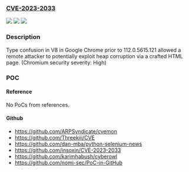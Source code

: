 ### [CVE-2023-2033](https://cve.mitre.org/cgi-bin/cvename.cgi?name=CVE-2023-2033)
![](https://img.shields.io/static/v1?label=Product&message=Chrome&color=blue)
![](https://img.shields.io/static/v1?label=Version&message=112.0.5615.121%3C%20112.0.5615.121%20&color=brighgreen)
![](https://img.shields.io/static/v1?label=Vulnerability&message=Type%20Confusion&color=brighgreen)

### Description

Type confusion in V8 in Google Chrome prior to 112.0.5615.121 allowed a remote attacker to potentially exploit heap corruption via a crafted HTML page. (Chromium security severity: High)

### POC

#### Reference
No PoCs from references.

#### Github
- https://github.com/ARPSyndicate/cvemon
- https://github.com/Threekiii/CVE
- https://github.com/dan-mba/python-selenium-news
- https://github.com/insoxin/CVE-2023-2033
- https://github.com/karimhabush/cyberowl
- https://github.com/nomi-sec/PoC-in-GitHub

